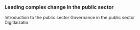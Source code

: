 
### Leading complex change in the public sector

Introduction to the public sector
Governance in the public sector
Digitlaizatio